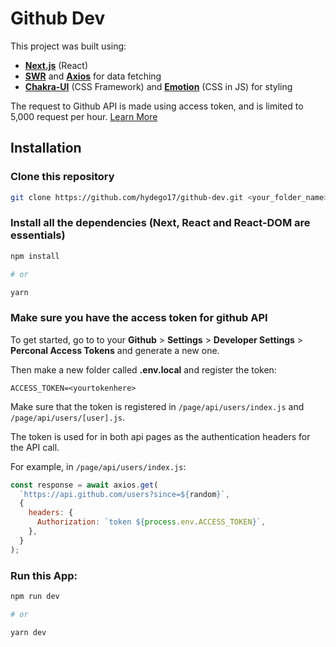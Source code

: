 # Github Dev

This project was built using:

- [**Next.js**](https://nextjs.org/) (React)
- [**SWR**](https://swr.vercel.app/) and [**Axios**](https://github.com/axios/axios) for data fetching
- [**Chakra-UI**](https://chakra-ui.com/) (CSS Framework) and [**Emotion**](https://emotion.sh/) (CSS in JS) for styling

The request to Github API is made using access token, and is limited to 5,000 request per hour. [Learn More](https://docs.github.com/en/free-pro-team@latest/developers/apps/rate-limits-for-github-apps#user-to-server-requests)

## Installation

### Clone this repository

```sh
git clone https://github.com/hydego17/github-dev.git <your_folder_name>
```

### Install all the dependencies (Next, React and React-DOM are essentials)

```sh
npm install

# or

yarn
```

### Make sure you have the access token for github API

To get started, go to to your **Github** > **Settings** > **Developer Settings** > **Perconal Access Tokens** and generate a new one.

Then make a new folder called **.env.local** and register the token:

```
ACCESS_TOKEN=<yourtokenhere>
```

Make sure that the token is registered in `/page/api/users/index.js` and `/page/api/users/[user].js`.

The token is used for in both api pages as the authentication headers for the API call.

For example, in `/page/api/users/index.js`:

```js
const response = await axios.get(
  `https://api.github.com/users?since=${random}`,
  {
    headers: {
      Authorization: `token ${process.env.ACCESS_TOKEN}`,
    },
  }
);
```

### Run this App:

```sh
npm run dev

# or

yarn dev
```
